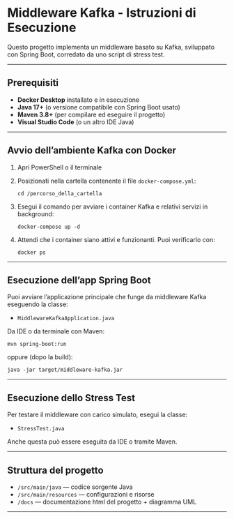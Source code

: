 
# Middleware Kafka - Istruzioni di Esecuzione

Questo progetto implementa un middleware basato su Kafka, sviluppato con Spring Boot, corredato da uno script di stress test.

---

## Prerequisiti

- **Docker Desktop** installato e in esecuzione  
- **Java 17+** (o versione compatibile con Spring Boot usato)  
- **Maven 3.8+** (per compilare ed eseguire il progetto)  
- **Visual Studio Code** (o un altro IDE Java) 
---

## Avvio dell’ambiente Kafka con Docker

1. Apri PowerShell o il terminale  
2. Posizionati nella cartella contenente il file `docker-compose.yml`:

   ```
   cd /percorso_della_cartella
   ```

3. Esegui il comando per avviare i container Kafka e relativi servizi in background:

   ```
   docker-compose up -d
   ```

4. Attendi che i container siano attivi e funzionanti. Puoi verificarlo con:

   ```
   docker ps
   ```

---

## Esecuzione dell’app Spring Boot

Puoi avviare l’applicazione principale che funge da middleware Kafka eseguendo la classe:

- `MiddlewareKafkaApplication.java`

Da IDE o da terminale con Maven:

```
mvn spring-boot:run
```

oppure (dopo la build):

```
java -jar target/middleware-kafka.jar
```

---

## Esecuzione dello Stress Test

Per testare il middleware con carico simulato, esegui la classe:

- `StressTest.java`

Anche questa può essere eseguita da IDE o tramite Maven.

---

## Struttura del progetto

- `/src/main/java` — codice sorgente Java  
- `/src/main/resources` — configurazioni e risorse  
- `/docs` — documentazione html del progetto + diagramma UML  

---

